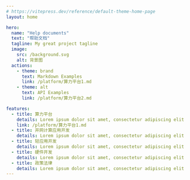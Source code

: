 ```yaml
---
# https://vitepress.dev/reference/default-theme-home-page
layout: home

hero:
  name: "Help documents"
  text: "帮助文档"
  tagline: My great project tagline
  image:
    src: /background.svg
    alt: 背景图
  actions:
    - theme: brand
      text: Markdown Examples
      link: /platform/算力平台1.md
    - theme: alt
      text: API Examples
      link: /platform/算力平台2.md

features:
  - title: 算力平台
    details: Lorem ipsum dolor sit amet, consectetur adipiscing elit
    link: /platform/算力平台1.md
  - title: 并网计算应用开发
    details: Lorem ipsum dolor sit amet, consectetur adipiscing elit
  - title: 轻应用开发
    details: Lorem ipsum dolor sit amet, consectetur adipiscing elit
  - title: 硬件开发
    details: Lorem ipsum dolor sit amet, consectetur adipiscing elit
  - title: 政策法律
    details: Lorem ipsum dolor sit amet, consectetur adipiscing elit
---
```


